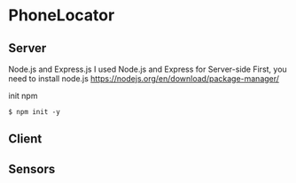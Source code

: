 # PhoneLocator
## Server
Node.js and Express.js
I used Node.js and Express for Server-side
First, you need to install node.js
https://nodejs.org/en/download/package-manager/

init npm
```
$ npm init -y 
```

## Client
## Sensors
